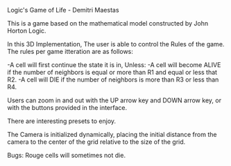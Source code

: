 Logic's Game of Life - Demitri Maestas

This is a game based on the mathematical model constructed by John Horton Logic.

In this 3D Implementation, The user is able to control the Rules of the game.
The rules per game itteration are as follows:

-A cell will first continue the state it is in, Unless:
-A cell will become ALIVE if the number of neighbors is equal or more than R1 and equal or less that R2.
-A cell will DIE if the number of neighbors is more than R3 or less than R4.

Users can zoom in and out with the UP arrow key and DOWN arrow key, or with the
buttons provided in the interface.

There are interesting presets to enjoy.

The Camera is initialized dynamically, placing the initial distance from
the camera to the center of the grid relative to the size of the grid.

Bugs:
Rouge cells will sometimes not die.
